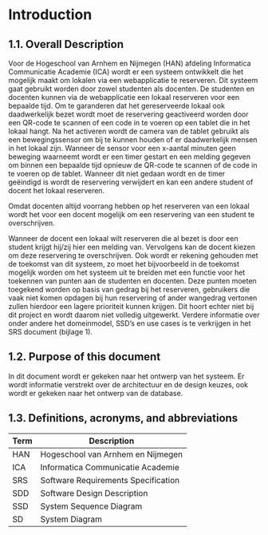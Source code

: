 # Introduction
## 1.1. Overall Description
Voor de Hogeschool van Arnhem en Nijmegen (HAN) afdeling Informatica Communicatie Academie (ICA) wordt er een systeem ontwikkelt die het mogelijk maakt om lokalen via een webapplicatie te reserveren. Dit systeem gaat gebruikt worden door zowel studenten als docenten. De studenten en docenten kunnen via de webapplicatie een lokaal reserveren voor een bepaalde tijd. Om te garanderen dat het gereserveerde lokaal ook daadwerkelijk bezet wordt moet de reservering geactiveerd worden door een QR-code te scannen of een code in te voeren op een tablet die in het lokaal hangt. Na het activeren wordt de camera van de tablet gebruikt als een bewegingssensor om bij te kunnen houden of er daadwerkelijk mensen in het lokaal zijn. Wanneer de sensor voor een x-aantal minuten geen beweging waarneemt wordt er een timer gestart en een melding gegeven om binnen een bepaalde tijd opnieuw de QR-code te scannen of de code in te voeren op de tablet. Wanneer dit niet gedaan wordt en de timer geëindigd is wordt de reservering verwijdert en kan een andere student of docent het lokaal reserveren.


Omdat docenten altijd voorrang hebben op het reserveren van een lokaal wordt het voor een docent mogelijk om een reservering van een student te overschrijven. 

Wanneer de docent een lokaal wilt reserveren die al bezet is door een student krijgt hij/zij hier een melding van. Vervolgens kan de docent kiezen om deze reservering te overschrijven. 
Ook wordt er rekening gehouden met de toekomst van dit systeem, zo moet het bijvoorbeeld in de toekomst mogelijk worden om het systeem uit te breiden met een functie voor het toekennen van punten aan de studenten en docenten. Deze punten moeten toegekend worden op basis van gedrag bij het reserveren, gebruikers die vaak niet komen opdagen bij hun reservering of ander wangedrag vertonen zullen hierdoor een lagere prioriteit kunnen krijgen. Dit hoort echter niet bij dit project en wordt daarom niet volledig uitgewerkt.
Verdere informatie over onder andere het domeinmodel, SSD’s en use cases is te verkrijgen in het SRS document (bijlage 1).
## 1.2. Purpose of this document
 In dit document wordt er gekeken naar het ontwerp van het systeem. Er wordt informatie verstrekt over de architectuur en de design keuzes, ook wordt er gekeken naar het ontwerp van de database.
 
 ## 1.3. Definitions, acronyms, and abbreviations
 
 |Term| Description|
 |----|------------|
 |HAN|	Hogeschool van Arnhem en Nijmegen|
 |ICA|	Informatica Communicatie Academie|
 |SRS|	Software Requirements Specification|
 |SDD|	Software Design Description|
 |SSD|	System Sequence Diagram|
 |SD|	System Diagram|
